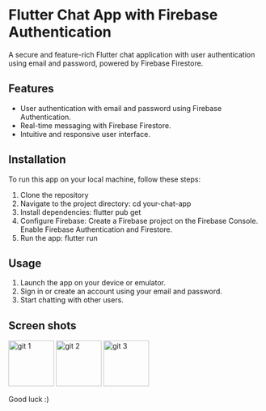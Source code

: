 # Flutter Chat App with Firebase Authentication

A secure and feature-rich Flutter chat application with user authentication using email and password, powered by Firebase Firestore.

## Features
- User authentication with email and password using Firebase Authentication.
- Real-time messaging with Firebase Firestore.
- Intuitive and responsive user interface.

## Installation
To run this app on your local machine, follow these steps:

1. Clone the repository
2. Navigate to the project directory: cd your-chat-app
3. Install dependencies: flutter pub get  
4. Configure Firebase: Create a Firebase project on the Firebase Console. Enable Firebase Authentication and Firestore.
5. Run the app: flutter run

## Usage

1. Launch the app on your device or emulator.
2. Sign in or create an account using your email and password.
3. Start chatting with other users.
   
## Screen shots
<img src="https://github.com/amany124/chatapp_simpleview/assets/92021104/5e2b1317-0932-4ff8-af58-14f5b0f976fc" width="90" height="90" alt="git 1">
<img src="https://github.com/amany124/chatapp_simpleview/assets/92021104/e0ea3e7e-46d9-437b-91ff-767e5642c4a2" width="90" height="90" alt="git 2">
<img src="https://github.com/amany124/chatapp_simpleview/assets/92021104/d19b0c71-ab9d-43a7-9ecf-674a95c01cf5" width="90" height="90" alt="git 3">


Good luck :)


